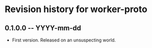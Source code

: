 # Revision history for worker-proto

## 0.1.0.0 -- YYYY-mm-dd

* First version. Released on an unsuspecting world.
